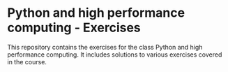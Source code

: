 # Python and high performance computing - Exercises
This repository contains the exercises for the class Python and high performance computing. It includes solutions to various exercises covered in the course.

